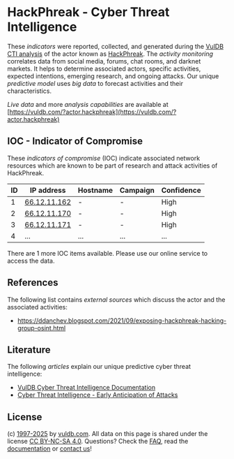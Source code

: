 # HackPhreak - Cyber Threat Intelligence

These _indicators_ were reported, collected, and generated during the [VulDB CTI analysis](https://vuldb.com/?kb.cti) of the actor known as [HackPhreak](https://vuldb.com/?actor.hackphreak). The _activity monitoring_ correlates data from social media, forums, chat rooms, and darknet markets. It helps to determine associated actors, specific activities, expected intentions, emerging research, and ongoing attacks. Our unique _predictive model_ uses _big data_ to forecast activities and their characteristics.

_Live data_ and more _analysis capabilities_ are available at [https://vuldb.com/?actor.hackphreak](https://vuldb.com/?actor.hackphreak)

## IOC - Indicator of Compromise

These _indicators of compromise_ (IOC) indicate associated network resources which are known to be part of research and attack activities of HackPhreak.

ID | IP address | Hostname | Campaign | Confidence
-- | ---------- | -------- | -------- | ----------
1 | [66.12.11.162](https://vuldb.com/?ip.66.12.11.162) | - | - | High
2 | [66.12.11.170](https://vuldb.com/?ip.66.12.11.170) | - | - | High
3 | [66.12.11.171](https://vuldb.com/?ip.66.12.11.171) | - | - | High
4 | ... | ... | ... | ...

There are 1 more IOC items available. Please use our online service to access the data.

## References

The following list contains _external sources_ which discuss the actor and the associated activities:

* https://ddanchev.blogspot.com/2021/09/exposing-hackphreak-hacking-group-osint.html

## Literature

The following _articles_ explain our unique predictive cyber threat intelligence:

* [VulDB Cyber Threat Intelligence Documentation](https://vuldb.com/?kb.cti)
* [Cyber Threat Intelligence - Early Anticipation of Attacks](https://www.scip.ch/en/?labs.20201022)

## License

(c) [1997-2025](https://vuldb.com/?kb.changelog) by [vuldb.com](https://vuldb.com/?kb.about). All data on this page is shared under the license [CC BY-NC-SA 4.0](https://creativecommons.org/licenses/by-nc-sa/4.0/). Questions? Check the [FAQ](https://vuldb.com/?kb.faq), read the [documentation](https://vuldb.com/?kb) or [contact us](https://vuldb.com/?contact)!
